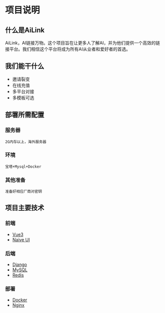 # 项目说明
## 什么是AiLink
AiLink，AI链接万物。这个项目旨在让更多人了解AI，并为他们提供一个高效的链接平台。我们相信这个平台将成为所有AI从业者和爱好者的首选。
## 我们能干什么
-  邀请裂变
-  在线充值
-  多平台对接
-  多模板可选
## 部署所需配置
### 服务器
    2G内存以上，海外服务器
### 环境
    宝塔+Mysql+Docker
### 其他准备
    准备好相应厂商对密钥

## 项目主要技术
### 前端
   -  [Vue3](https://cn.vuejs.org/)
   -  [Naive UI](https://www.naiveui.com/)
### 后端
   -  [Django](https://www.djangoproject.com/)
   -  [MySQL](https://www.mysql.com/)
   -  [Redis](https://redis.io/)
### 部署
   -  [Docker](https://www.docker.com/)
   -  [Nginx](https://www.nginx.com/)


